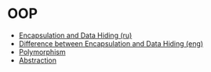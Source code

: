 # OOP #

- [Encapsulation and Data Hiding (ru)](https://pro-prof.com/forums/topic/oop-encapsulation-and-hiding-data)
- [Difference between Encapsulation and Data Hiding (eng)](https://techdifferences.com/difference-between-data-hiding-and-encapsulation.html)
- [Polymorphism](https://stackoverflow.com/questions/1031273/what-is-polymorphism-what-is-it-for-and-how-is-it-used)
- [Abstraction](https://softwareengineering.stackexchange.com/questions/230401/confused-about-the-definition-of-abstraction-in-oop)
